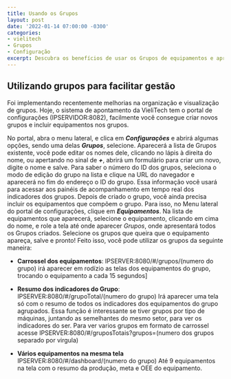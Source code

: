 ```yaml
---
title: Usando os Grupos
layout: post
date: '2022-01-14 07:00:00 -0300'
categories:
- vielitech
- Grupos
- Configuração 
excerpt: Descubra os benefícios de usar os Grupos de equipamentos e aprenda como cadastrar e usar-los
---
```

 
## Utilizando grupos para facilitar gestão

Foi implementando recentemente melhorias na organização e visualização de grupos. Hoje, o sistema de apontamento da VieliTech tem o portal de configurações (IPSERVIDOR:8082), facilmente você consegue criar novos grupos e incluir equipamentos nos grupos.

No portal, abra o menu lateral, e clica em  <em>**Configurações**</em> e abrirá algumas opções, sendo uma delas <em>**Grupos**</em>, selecione. Aparecerá a lista de Grupos existente, você pode editar os nomes dele, clicando no lápis à direita do nome, ou apertando no sinal de  <em>**+**</em>, abrirá um formulário para criar um novo, digite o nome e salve. Para saber o número do ID dos grupos, seleciona o modo de edição do grupo na lista e clique na URL do navegador e aparecerá no fim do endereço o ID do grupo. Essa informação você usará para acessar aos painéis de acompanhamento em tempo real dos indicadores dos grupos.
Depois de criado o grupo, você ainda precisa incluir os equipamentos que compõem o grupo. Para isso, no Menu lateral do portal de configurações, clique em  <em>**Equipamentos**</em>. Na lista de equipamentos que aparecerá, selecione o equipamento, clicando em cima do nome, e role a tela até onde aparecer <em> Grupos</em>, onde apresentará todos os Grupos criados. Selecione os grupos que queira que o equipamento apareça, salve e pronto! 
Feito isso, você pode utilizar os grupos da seguinte maneira:

 - **Carrossel dos equipamentos**: IPSERVER:8080/#/grupos/(numero do grupo) irá aparecer em rodízio as telas dos equipamentos do grupo, trocando o equipamento a cada 15 segundos]
 
 - **Resumo dos indicadores do Grupo**: IPSERVER:8080/#/grupoTotal/(numero do grupo) Irá aparecer uma tela só com o resumo de todos os indicadores dos equipamentos do grupo agrupados. Essa função é interessante se tiver grupos por tipo de máquinas, juntando as semelhantes do mesmo setor, para ver os indicadores do ser.
 Para ver varios grupos em formato de carrossel acesse  IPSERVER:8080/#/gruposTotais?grupos=(numero dos grupos separado por virgula)
  
  - **Vários equipamentos na mesma tela** IPSERVER:8080/#/dashboard/(numero do grupo) Até 9 equipamentos na tela com o resumo da produção, meta e OEE do equipamento.
